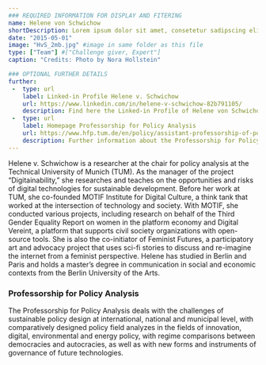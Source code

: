 ```yaml
---
### REQUIRED INFORMATION FOR DISPLAY AND FITERING
name: Helene von Schwichow
shortDescription: Lorem ipsum dolor sit amet, consetetur sadipscing elitr, sed diam nonumy eirmod tempor
date: "2015-05-01"
image: "HvS_2mb.jpg" #image in same folder as this file
type: ["Team"] #["Challenge giver, Expert"]
caption: "Credits: Photo by Nora Hollstein"

### OPTIONAL FURTHER DETAILS
further:
 -  type: url
    label: Linked-in Profile Helene v. Schwichow
    url: https://www.linkedin.com/in/helene-v-schwichow-82b791105/
    description: Find here the Linked-in Profile of Helene von Schwichow 
 -  type: url
    label: Homepage Professorship for Policy Analysis
    url: https://www.hfp.tum.de/en/policy/assistant-professorship-of-policy-analysis/
    description: Further information about the Professorship for Policy Analysis
---
```


Helene v. Schwichow is a researcher at the chair for policy analysis at the Technical University of Munich (TUM). As the manager of the project “Digitainability,” she researches and teaches on the opportunities and risks of digital technologies for sustainable development. Before her work at TUM, she co-founded MOTIF Institute for Digital Culture, a think tank that worked at the intersection of technology and society. With MOTIF, she conducted various projects, including research on behalf of the Third Gender Equality Report on women in the platform economy and Digital Vereint, a platform that supports civil society organizations with open-source tools. She is also the co-initiator of Feminist Futures, a participatory art and advocacy project that uses sci-fi stories to discuss and re-imagine the internet from a feminist perspective. Helene has studied in Berlin and Paris and holds a master’s degree in communication in social and economic contexts from the Berlin University of the Arts.


### Professorship for Policy Analysis

The Professorship for Policy Analysis deals with the challenges of sustainable policy design at international, national and municipal level, with comparatively designed policy field analyzes in the fields of innovation, digital, environmental and energy policy, with regime comparisons between democracies and autocracies, as well as with new forms and instruments of governance of future technologies.